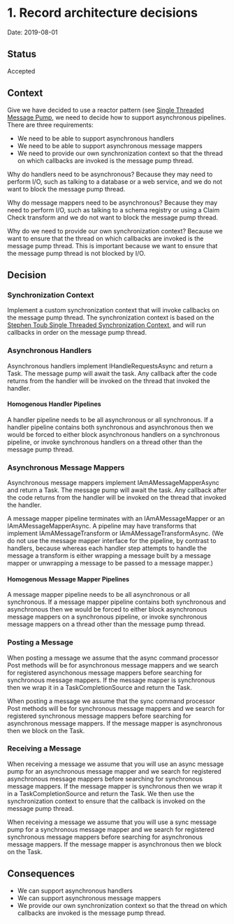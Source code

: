 # 1. Record architecture decisions

Date: 2019-08-01

## Status

Accepted

## Context

Give we have decided to use a reactor pattern (see [Single Threaded Message Pump](0002-use-a-single-threaded-message-pump.md), 
we need to decide how to support asynchronous pipelines. There are three requirements:

* We need to be able to support asynchronous handlers
* We need to be able to support asynchronous message mappers
* We need to provide our own synchronization context so that the thread on which callbacks are invoked is the message pump thread.

Why do handlers need to be asynchronous? Because they may need to perform I/O, such as talking to a database or a web service, 
and we do not want to block the message pump thread.

Why do message mappers need to be asynchronous? Because they may need to perform I/O, such as talking to a schema registry or 
using a Claim Check transform and we do not want to block the message pump thread.

Why do we need to provide our own synchronization context? Because we want to ensure that the thread on which callbacks are invoked
is the message pump thread. This is important because we want to ensure that the message pump thread is not blocked by I/O.

## Decision

### Synchronization Context
Implement a custom synchronization context that will invoke callbacks on the message pump thread. The synchronization context
is based on the [Stephen Toub Single Threaded Synchronization Context](https://devblogs.microsoft.com/pfxteam/await-synchronizationcontext-and-console-apps/),
and will run callbacks in order on the message pump thread.

### Asynchronous Handlers
Asynchronous handlers implement IHandleRequestsAsync<T> and return a Task. The message pump will await the task. Any callback after
the code returns from the handler will be invoked on the thread that invoked the handler.

#### Homogenous Handler Pipelines

A handler pipeline needs to be all asynchronous or all synchronous. If a handler pipeline contains both synchronous and asynchronous
then we would be forced to either block asynchronous handlers on a synchronous pipeline, or invoke synchronous handlers on a thread
other than the message pump thread.

### Asynchronous Message Mappers
Asynchronous message mappers implement IAmAMessageMapperAsync<T> and return a Task. The message pump will await the task. Any callback after
the code returns from the handler will be invoked on the thread that invoked the handler.

A message mapper pipeline terminates with an IAmAMessageMapper<T> or an IAmAMessageMapperAsync<T>. A pipeline may have transforms that
implement IAmAMessageTransform<T> or IAmAMessageTransformAsync<T>. (We do not use the message mapper interface for the pipeline, 
by contrast to handlers, because whereas each handler step attempts to handle the message a transform is either wrapping a message built
by a message mapper or unwrapping a message to be passed to a message mapper.) 

#### Homogenous Message Mapper Pipelines

A message mapper pipeline needs to be all asynchronous or all synchronous. If a message mapper pipeline contains both synchronous and asynchronous
then we would be forced to either block asynchronous message mappers on a synchronous pipeline, or invoke synchronous message mappers on a thread
other than the message pump thread.

### Posting a Message

When posting a message we assume that the async command processor Post methods will be for asynchronous message mappers and we search
for registered asynchonous message mappers before searching for synchronous message mappers. If the message mapper is synchronous then
we wrap it in a TaskCompletionSource and return the Task.

When posting a message we assume that the sync command processor Post methods will be for synchronous message mappers and we search
for registered synchronous message mappers before searching for asynchronous message mappers. If the message mapper is asynchronous then
we block on the Task.

### Receiving a Message

When receiving a message we assume that you will use an async message pump for an asynchronous message mapper and we search for registered
asynchronous message mappers before searching for synchronous message mappers. If the message mapper is synchronous then we wrap it in a TaskCompletionSource
and return the Task. We then use the synchronization context to ensure that the callback is invoked on the message pump thread.

When receiving a message we assume that you will use a sync message pump for a synchronous message mapper and we search for registered synchronous 
message mappers before searching for asynchronous message mappers. If the message mapper is asynchronous then we block on the Task.

## Consequences

* We can support asynchronous handlers
* We can support asynchronous message mappers
* We provide our own synchronization context so that the thread on which callbacks are invoked is the message pump thread.

